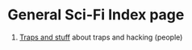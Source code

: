 # General Sci-Fi Index page

1. [Traps and stuff](./Traps,%20Hacks%20and%20other%20dishonorable%20shit.md) about traps and hacking (people)
